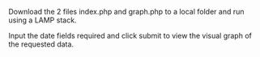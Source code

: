 <p>Download the 2 files index.php and graph.php to a local folder and run using a LAMP stack.</p>
<p>Input the date fields required and click submit to view the visual graph of the requested data.</p>

